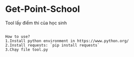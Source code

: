 # Get-Point-School
Tool lấy điểm thi của học sinh
##
	How to use?
	1.Install python environment in https://www.python.org/
	2.Install requests: `pip install requests`
	3.Chạy file tool.py
##
